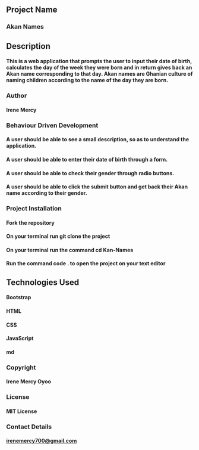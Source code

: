 ## Project Name
### Akan Names

## Description
#### This is a web application that prompts the user to input their date of birth, calculates the day of the week they were born and in return gives back an Akan name corresponding to that day. Akan names are Ghanian culture of naming children according to the name of the day they are born.

### Author
#### Irene Mercy

### Behaviour Driven Development
#### A user should be able to see a small description, so as to understand the application.
#### A user should be able to enter their date of birth through a form.
#### A user should be able to check their gender through radio buttons.
#### A user should be able to click the submit button and get back their Akan name according to their gender.

### Project Installation
#### Fork the repository
#### On your terminal run git clone the project
#### On your terminal run the command cd Kan-Names
#### Run the command code . to open the project on your text editor

## Technologies Used
#### Bootstrap
#### HTML
#### CSS
#### JavaScript
#### md

### Copyright
#### Irene Mercy Oyoo

### License
#### MIT License

### Contact Details
#### irenemercy700@gmail.com
